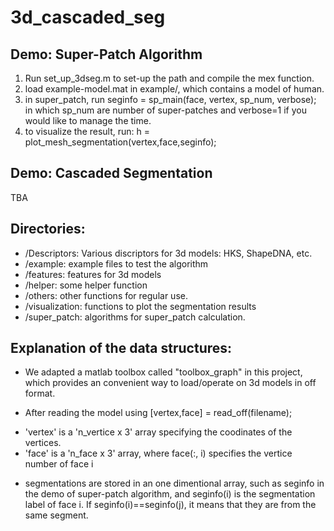 3d_cascaded_seg
===============

Demo: Super-Patch Algorithm
---------------
1. Run set_up_3dseg.m to set-up the path and compile the mex function.
2. load example-model.mat in example/, which contains a model of human.
3. in super_patch, run seginfo = sp_main(face, vertex, sp_num, verbose);
   in which sp_num are number of super-patches and verbose=1 if you would
   like to manage the time.
4. to visualize the result, run:
     h = plot_mesh_segmentation(vertex,face,seginfo);

Demo: Cascaded Segmentation
---------------
TBA

Directories:
---------------
* /Descriptors: Various discriptors for 3d models: HKS, ShapeDNA, etc.
* /example: example files to test the algorithm
* /features: features for 3d models
* /helper: some helper function
* /others: other functions for regular use.
* /visualization: functions to plot the segmentation results
* /super_patch: algorithms for super_patch calculation.


Explanation of the  data structures:
---------------

* We adapted a matlab toolbox called "toolbox_graph" in this project, 
which provides an convenient way to load/operate on 3d models in off format.

* After reading the model using [vertex,face] = read_off(filename);
 -  'vertex' is a 'n_vertice x 3' array specifying the coodinates of the vertices.
 -   'face' is a 'n_face x 3' array, where face(:, i) specifies the vertice number of face i
* segmentations are stored in an one dimentional array, such as seginfo in the demo of super-patch algorithm, and seginfo(i) is the segmentation label of face i. If seginfo(i)==seginfo(j), it means that they are from the same segment.
